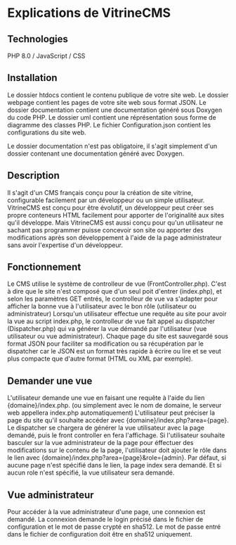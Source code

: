 # Explications de VitrineCMS

## Technologies
PHP 8.0 / JavaScript / CSS

## Installation
Le dossier htdocs contient le contenu publique de votre site web.
Le dossier webpage contient les pages de votre site web sous format JSON.
Le dossier documentation contient une documentation généré sous Doxygen du code PHP.
Le dossier uml contient une réprésentation sous forme de diagramme des classes PHP.
Le fichier Configuration.json contient les configurations du site web.

Le dossier documentation n'est pas obligatoire, il s'agit
simplement d'un dossier contenant une documentation
généré avec Doxygen.

## Description
Il s'agit d'un CMS français conçu pour la création de site vitrine, configurable
facilement par un développeur ou un simple utilisateur.
VitrineCMS est conçu pour être évolutif, un développeur
peut créer ses propre conteneurs HTML facilement pour apporter 
de l'originalité aux sites qu'il développe.
Mais VitrineCMS est aussi conçu pour qu'un utilisateur ne sachant 
pas programmer puisse concevoir son site ou apporter
des modifications après son développement à l'aide de la page
administrateur sans avoir l'expertise d'un développeur.

## Fonctionnement
Le CMS utilise le système de controlleur de vue (FrontController.php).
C'est à dire que le site n'est composé que d'un seul
poit d'entrer (index.php), et selon les paramètres GET
entrés, le controlleur de vue va s'adapter pour afficher
la bonne vue à l'utilisateur avec le bon rôle (utilisateur ou administrateur)
Lorsqu'un utilisateur effectue une requête au site pour avoir la vue 
au script index.php, le controlleur de vue fait appel au dispatcher (Dispatcher.php)
qui va générer la vue démandé par l'utilisateur (vue utilisateur ou vue administrateur).
Chaque page du site est sauvegardé sous format JSON pour faciliter sa
modification ou sa récupération par le dispatcher car le JSON est un format
très rapide à écrire ou lire et se veut plus compacte que d'autre
format (HTML ou XML par exemple).

## Demander une vue
L'utilisateur demande une vue en faisant une requête à l'aide du lien
{domaine}/index.php. (ou simplement avec le nom de domaine, le serveur
web appellera index.php automatiquement)
L'utilisateur peut préciser la page du site qu'il souhaite accéder
avec {domaine}/index.php?area={page}. Le dispatcher se chargera
de générer la vue utilisateur avec la page demandé, puis
le front controller en fera l'affichage.
Si l'utilisateur souhaite basculer sur la vue administrateur de la page
pour éffectuer des modifications sur le contenu de la page,
l'utilisateur doit ajouter le rôle dans le lien avec
{domaine}/index.php?area={page}&role={admin}.
Par défaut, si aucune page n'est spécifié dans le lien, la page
index sera demandé. Et si aucun role n'est spécifié, la vue
utilisateur sera demandé.

## Vue administrateur
Pour accéder à la vue administrateur d'une page, une connexion est demandé.
La connexion demande le login précisé dans le fichier de configuration
et le mot de passe crypté en sha512. Le mot de passe entré dans le fichier 
de configuration doit être en sha512 uniquement.